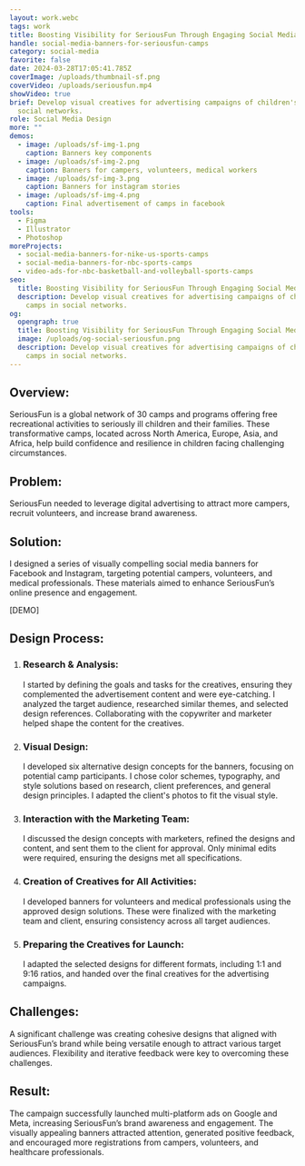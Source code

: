 ```yaml
---
layout: work.webc
tags: work
title: Boosting Visibility for SeriousFun Through Engaging Social Media Campaigns
handle: social-media-banners-for-seriousfun-camps
category: social-media
favorite: false
date: 2024-03-28T17:05:41.785Z
coverImage: /uploads/thumbnail-sf.png
coverVideo: /uploads/seriousfun.mp4
showVideo: true
brief: Develop visual creatives for advertising campaigns of children's camps in
  social networks.
role: Social Media Design
more: ""
demos:
  - image: /uploads/sf-img-1.png
    caption: Banners key components
  - image: /uploads/sf-img-2.png
    caption: Banners for campers, volunteers, medical workers
  - image: /uploads/sf-img-3.png
    caption: Banners for instagram stories
  - image: /uploads/sf-img-4.png
    caption: Final advertisement of camps in facebook
tools:
  - Figma
  - Illustrator
  - Photoshop
moreProjects:
  - social-media-banners-for-nike-us-sports-camps
  - social-media-banners-for-nbc-sports-camps
  - video-ads-for-nbc-basketball-and-volleyball-sports-camps
seo:
  title: Boosting Visibility for SeriousFun Through Engaging Social Media Campaigns
  description: Develop visual creatives for advertising campaigns of children's
    camps in social networks.
og:
  opengraph: true
  title: Boosting Visibility for SeriousFun Through Engaging Social Media Campaigns
  image: /uploads/og-social-seriousfun.png
  description: Develop visual creatives for advertising campaigns of children's
    camps in social networks.
---
```

## Overview:

SeriousFun is a global network of 30 camps and programs offering free recreational activities to seriously ill children and their families. These transformative camps, located across North America, Europe, Asia, and Africa, help build confidence and resilience in children facing challenging circumstances.

## Problem:

SeriousFun needed to leverage digital advertising to attract more campers, recruit volunteers, and increase brand awareness.

## Solution:

I designed a series of visually compelling social media banners for Facebook and Instagram, targeting potential campers, volunteers, and medical professionals. These materials aimed to enhance SeriousFun’s online presence and engagement.

\[DEMO]

## Design Process:

1. ### Research & Analysis:

   I started by defining the goals and tasks for the creatives, ensuring they complemented the advertisement content and were eye-catching. I analyzed the target audience, researched similar themes, and selected design references. Collaborating with the copywriter and marketer helped shape the content for the creatives.
2. ### Visual Design:

   I developed six alternative design concepts for the banners, focusing on potential camp participants. I chose color schemes, typography, and style solutions based on research, client preferences, and general design principles. I adapted the client's photos to fit the visual style.
3. ### Interaction with the Marketing Team:

   I discussed the design concepts with marketers, refined the designs and content, and sent them to the client for approval. Only minimal edits were required, ensuring the designs met all specifications.
4. ### Creation of Creatives for All Activities:

   I developed banners for volunteers and medical professionals using the approved design solutions. These were finalized with the marketing team and client, ensuring consistency across all target audiences.
5. ### Preparing the Creatives for Launch:

   I adapted the selected designs for different formats, including 1:1 and 9:16 ratios, and handed over the final creatives for the advertising campaigns.

## Challenges:

A significant challenge was creating cohesive designs that aligned with SeriousFun’s brand while being versatile enough to attract various target audiences. Flexibility and iterative feedback were key to overcoming these challenges.

## Result:

The campaign successfully launched multi-platform ads on Google and Meta, increasing SeriousFun’s brand awareness and engagement. The visually appealing banners attracted attention, generated positive feedback, and encouraged more registrations from campers, volunteers, and healthcare professionals.